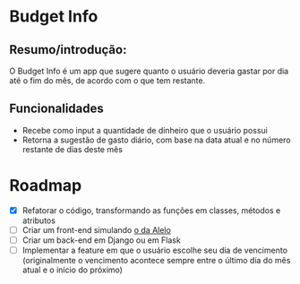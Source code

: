# Budget Info

## Resumo/introdução:

O Budget Info é um app que sugere quanto o usuário deveria gastar por dia até o fim do mês, de acordo com o que tem restante.

## Funcionalidades

* Recebe como input a quantidade de dinheiro que o usuário possui
* Retorna a sugestão de gasto diário, com base na data atual e no número restante de dias deste mês

# Roadmap

- [x] Refatorar o código, transformando as funções em classes, métodos e atributos
- [ ] Criar um front-end simulando [o da Alelo](https://www.meualelo.com.br/static/media/bannerapp_screen3.c744cff0.png)
- [ ] Criar um back-end em Django ou em Flask
- [ ] Implementar a feature em que o usuário escolhe seu dia de vencimento (originalmente o vencimento acontece sempre entre o último dia do mês atual e o início do próximo)
